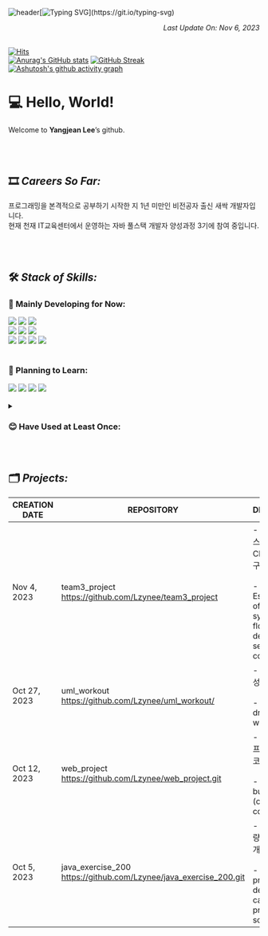![header](https://capsule-render.vercel.app/api?type=waving&color=5c8ebb&text=&animation=twinkling&height=80)[![Typing SVG](https://readme-typing-svg.demolab.com?font=Tourney&weight=500&size=45&duration=3500&pause=3&color=1d467d&center=false&vCenter=false&multiline=true&repeat=true&width=1000&height=100&lines=Posse+vident+et+possunt.)](https://git.io/typing-svg)
*<div align=right> Last Update On: Nov 6, 2023 </div>* <br>

[![Hits](https://hits.seeyoufarm.com/api/count/incr/badge.svg?url=https%3A%2F%2Fgithub.com%2Flzynee%2Fhit-counter&count_bg=%234AC7D5&title_bg=%23555555&icon=&icon_color=%23E7E7E7&title=hits&edge_flat=false)](https://hits.seeyoufarm.com)<br>
[![Anurag's GitHub stats](https://github-readme-stats.vercel.app/api?username=lzynee&hide=contribs&hide_rank=true&theme=shadow_blue&height=195)](https://github.com/anuraghazra/github-readme-stats) 
[![GitHub Streak](https://streak-stats.demolab.com?user=Lzynee&theme=iceberg&hide_border=true&date_format=M%20j%5B%2C%20Y%5D)](https://git.io/streak-stats)
[![Ashutosh's github activity graph](https://github-readme-activity-graph.vercel.app/graph?username=lzynee&theme=github-dark-dimmed)](https://github.com/ashutosh00710/github-readme-activity-graph)

# 💻 Hello, World!

Welcome to **Yangjean Lee**’s github.
<br><br><br><br>



## 🎞️ *Careers So Far:*

프로그래밍을 본격적으로 공부하기 시작한 지 1년 미만인 비전공자 출신 새싹 개발자입니다.<br>
현재 천재 IT교육센터에서 운영하는 자바 풀스택 개발자 양성과정 3기에 참여 중입니다.
<br><br><br><br>



## 🛠️ *Stack of Skills:* 

### 🫡 Mainly Developing for Now:

<div>  
  <img src="https://img.shields.io/badge/java-007396?style=for-the-badge&logo=java&logoColor=white"/>
  <img src="https://img.shields.io/badge/mysql-4479A1?style=for-the-badge&logo=mysql&logoColor=white"> 
  <img src="https://img.shields.io/badge/mariaDB-003545?style=for-the-badge&logo=mariaDB&logoColor=white">

  <br>
  <img src="https://img.shields.io/badge/IntelliJ-000000?style=for-the-badge&logo=IntelliJ+Idea&logoColor=white"/>
  <img src="https://img.shields.io/badge/eclipse ide-2c2255?style=for-the-badge&logo=eclipseide&logoColor=white">
  <img src="https://img.shields.io/badge/visual studio code-007acc?style=for-the-badge&logo=visualstudiocode&logoColor=white"/>
  <br>
  <img src="https://img.shields.io/badge/git-F05032?style=for-the-badge&logo=git&logoColor=white">
  <img src="https://img.shields.io/badge/javascript-F7DF1E?style=for-the-badge&logo=javascript&logoColor=black"/>
  <img src="https://img.shields.io/badge/html5-E34F26?style=for-the-badge&logo=html5&logoColor=white"/> 
  <img src="https://img.shields.io/badge/css-1572B6?style=for-the-badge&logo=css3&logoColor=white"/>
  <br>  
</div>
<br>

### 🫡 Planning to Learn:
<div>
  <img src="https://img.shields.io/badge/react-61DAFB?style=for-the-badge&logo=react&logoColor=white"/>
  <img src="https://img.shields.io/badge/spring-6DB33F?style=for-the-badge&logo=spring&logoColor=white"/>
  <img src="https://img.shields.io/badge/springboot-6DB33F?style=for-the-badge&logo=springboot&logoColor=white"/>
  <img src="https://img.shields.io/badge/nodedotjs-339933?style=for-the-badge&logo=nodedotjs&logoColor=white"/>   
</div>
<br>

<details>
  <summary><h3>😊 Have Used at Least Once:</h3></summary>
  <div markdown="1">    
    <img src="https://img.shields.io/badge/python-3776AB?style=for-the-badge&logo=python&logoColor=white"> 
      <img src="https://img.shields.io/badge/dart-0175C2?style=for-the-badge&logo=dart&logoColor=white">  
      <img src="https://img.shields.io/badge/flutter-02569B?style=for-the-badge&logo=flutter&logoColor=white">
      <br>
      <img src="https://img.shields.io/badge/android studio-3DDC84?style=for-the-badge&logo=androidstudio&logoColor=white">
      <img src="https://img.shields.io/badge/Figma-F24E1E?style=for-the-badge&logo=figma&logoColor=white">
      <br>
      <img src="https://img.shields.io/badge/anaconda-44A833?style=for-the-badge&logo=anaconda&logoColor=white">
      <img src="https://img.shields.io/badge/google colab-F9AB00?style=for-the-badge&logo=googlecolab&logoColor=white"> 
  </div>
</details>
<br><br>


## 🗂️ *Projects:*

| CREATION DATE | REPOSITORY | DESCRIPTION | STATUS | SKILL STACKS |
| --- | --- | --- | --- | --- |
| Nov 4, 2023 | team3_project<br>https://github.com/Lzynee/team3_project | - 꽃 배달 서비스 컨셉의 CRUD 시스템 구축 <br><br>- Establishment of CRUD system with flower delivery service concept | <b>*ON GOING*</b> <br>DUE DATE Nov 10, 2023 | <div align=center><img src="https://img.shields.io/badge/java-007396?style=for-the-badge&logo=java&logoColor=white"/> <img src="https://img.shields.io/badge/mariaDB-003545?style=for-the-badge&logo=mariaDB&logoColor=white"> <img src="https://img.shields.io/badge/mysql-4479A1?style=for-the-badge&logo=mysql&logoColor=white"></div> |
| Oct 27, 2023 | uml_workout<br>https://github.com/Lzynee/uml_workout/ | - UML 차트 작성 연습 결과물 <br><br>- UML chart drawing workouts | <b>COMPLETED</b> |  |
| Oct 12, 2023 | web_project<br>https://github.com/Lzynee/web_project.git | - 웹페이지 빌드 프로젝트 (클론코딩) <br><br>- Web page building (clone coding) | <b>*ON GOING*</b> | <div align=center><img src="https://img.shields.io/badge/java-007396?style=for-the-badge&logo=java&logoColor=white"/> <img src="https://img.shields.io/badge/html5-E34F26?style=for-the-badge&logo=html5&logoColor=white"/> <img src="https://img.shields.io/badge/css-1572B6?style=for-the-badge&logo=css3&logoColor=white"/></div> |
| Oct 5, 2023 | java_exercise_200<br>https://github.com/Lzynee/java_exercise_200.git | - 문제 해결 역량 개발을 위한 개인 프로젝트<br><br>- Personal project for developing capability of problem solving | <b>*ON GOING*</b> | <div align=center><img src="https://img.shields.io/badge/java-007396?style=for-the-badge&logo=java&logoColor=white"/></div> |
